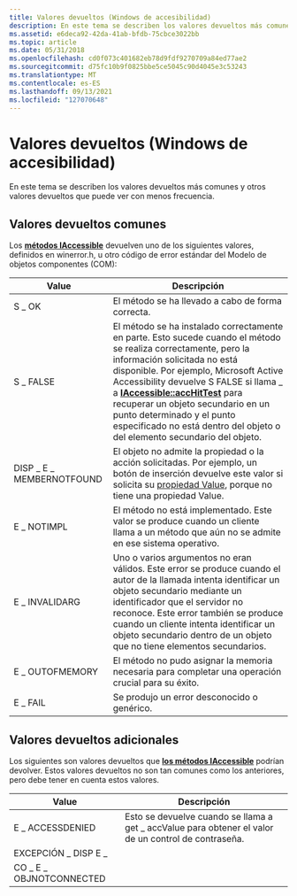 ```yaml
---
title: Valores devueltos (Windows de accesibilidad)
description: En este tema se describen los valores devueltos más comunes y otros valores devueltos que puede ver con menos frecuencia.
ms.assetid: e6deca92-42da-41ab-bfdb-75cbce3022bb
ms.topic: article
ms.date: 05/31/2018
ms.openlocfilehash: cd0f073c401682eb78d9fdf9270709a84ed77ae2
ms.sourcegitcommit: d75fc10b9f0825bbe5ce5045c90d4045e3c53243
ms.translationtype: MT
ms.contentlocale: es-ES
ms.lasthandoff: 09/13/2021
ms.locfileid: "127070648"
---
```

# <a name="return-values-windows-accessibility-features"></a>Valores devueltos (Windows de accesibilidad)

En este tema se describen los valores devueltos más comunes y otros valores devueltos que puede ver con menos frecuencia.

## <a name="common-return-values"></a>Valores devueltos comunes

Los [**métodos IAccessible**](/windows/desktop/api/oleacc/nn-oleacc-iaccessible) devuelven uno de los siguientes valores, definidos en winerror.h, u otro código de error estándar del Modelo de objetos componentes (COM):



|   Value                      |   Descripción                                                                                                                                                                                                                                                                                                                                                                                        |
|-------------------------|-------------------------------------------------------------------------------------------------------------------------------------------------------------------------------------------------------------------------------------------------------------------------------------------------------------------------------------------------------------------------------------------|
| S \_ OK                   | El método se ha llevado a cabo de forma correcta.                                                                                                                                                                                                                                                                                                                                                                     |
| S \_ FALSE                | El método se ha instalado correctamente en parte. Esto sucede cuando el método se realiza correctamente, pero la información solicitada no está disponible. Por ejemplo, Microsoft Active Accessibility devuelve S FALSE si llama \_ a [**IAccessible::accHitTest**](/windows/desktop/api/Oleacc/nf-oleacc-iaccessible-acchittest) para recuperar un objeto secundario en un punto determinado y el punto especificado no está dentro del objeto o del elemento secundario del objeto. |
| DISP \_ E \_ MEMBERNOTFOUND | El objeto no admite la propiedad o la acción solicitadas. Por ejemplo, un botón de inserción devuelve este valor si solicita su [propiedad Value](value-property.md), porque no tiene una propiedad Value.                                                                                                                                                                           |
| E \_ NOTIMPL              | El método no está implementado. Este valor se produce cuando un cliente llama a un método que aún no se admite en ese sistema operativo.                                                                                                                                                                                                                                                         |
| E \_ INVALIDARG           | Uno o varios argumentos no eran válidos. Este error se produce cuando el autor de la llamada intenta identificar un objeto secundario mediante un identificador que el servidor no reconoce. Este error también se produce cuando un cliente intenta identificar un objeto secundario dentro de un objeto que no tiene elementos secundarios.                                                                                                      |
| E \_ OUTOFMEMORY          | El método no pudo asignar la memoria necesaria para completar una operación crucial para su éxito.                                                                                                                                                                                                                                                                                        |
| E \_ FAIL                 | Se produjo un error desconocido o genérico.                                                                                                                                                                                                                                                                                                                                                     |



 

## <a name="additional-return-values"></a>Valores devueltos adicionales

Los siguientes son valores devueltos que [**los métodos IAccessible**](/windows/desktop/api/oleacc/nn-oleacc-iaccessible) podrían devolver. Estos valores devueltos no son tan comunes como los anteriores, pero debe tener en cuenta estos valores.



|    Value                    |    Descripción                                                                                  |
|------------------------|--------------------------------------------------------------------------------------|
| E \_ ACCESSDENIED        | Esto se devuelve cuando se llama a get \_ accValue para obtener el valor de un control de contraseña. |
| EXCEPCIÓN \_ DISP E \_     |                                                                                      |
| CO \_ E \_ OBJNOTCONNECTED |                                                                                      |



 

 

 




